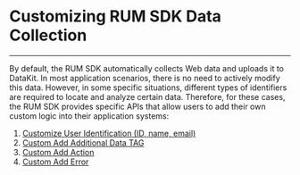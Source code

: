 # Customizing RUM SDK Data Collection
---

By default, the RUM SDK automatically collects Web data and uploads it to DataKit. In most application scenarios, there is no need to actively modify this data. However, in some specific situations, different types of identifiers are required to locate and analyze certain data. Therefore, for these cases, the RUM SDK provides specific APIs that allow users to add their own custom logic into their application systems:

1. [Customize User Identification (ID, name, email)](./user-id.md)
2. [Custom Add Additional Data TAG](./add-additional-tag.md)
3. [Custom Add Action](./add-action.md)
4. [Custom Add Error](./add-error.md)